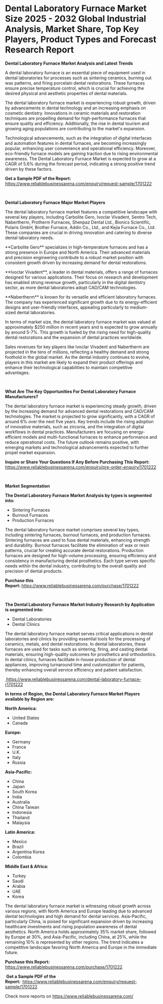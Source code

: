 <p><h1>Dental Laboratory Furnace Market Size 2025 - 2032 Global Industrial Analysis, Market Share, Top Key Players, Product Types and Forecast Research Report</h1></p><p><strong>Dental Laboratory Furnace Market Analysis and Latest Trends</strong></p>
<p><p>A dental laboratory furnace is an essential piece of equipment used in dental laboratories for processes such as sintering ceramics, burning out wax patterns, and firing porcelain dental restorations. These furnaces ensure precise temperature control, which is crucial for achieving the desired physical and aesthetic properties of dental materials.</p><p>The dental laboratory furnace market is experiencing robust growth, driven by advancements in dental technology and an increasing emphasis on cosmetic dentistry. Innovations in ceramic materials and restoration techniques are propelling demand for high-performance furnaces that ensure quality and efficiency. Additionally, the rise in dental tourism and growing aging populations are contributing to the market's expansion. </p><p>Technological advancements, such as the integration of digital interfaces and automation features in dental furnaces, are becoming increasingly popular, enhancing user convenience and operational efficiency. Moreover, eco-friendly furnace models are gaining traction due to rising environmental awareness. The Dental Laboratory Furnace Market is expected to grow at a CAGR of 5.6% during the forecast period, indicating a strong positive trend driven by these factors.</p></p>
<p><strong>Get a Sample PDF of the Report:&nbsp;</strong> <a href="https://www.reliablebusinessarena.com/enquiry/request-sample/1701222?utm_campaign=1995&utm_medium=2&utm_source=Github&utm_content=ia&utm_term=09012025&utm_id=dental-laboratory-furnace">https://www.reliablebusinessarena.com/enquiry/request-sample/1701222</a></p>
<p>&nbsp;</p>
<p><strong>Dental Laboratory Furnace Major Market Players</strong></p>
<p><p>The dental laboratory furnace market features a competitive landscape with several key players, including Carbolite Gero, Ivoclar Vivadent, Sentro Tech, Nabertherm, Protherm Furnaces, Shenpaz Dental Ltd., Bionics Scientific, Polaris GmbH, Brother Furnace, Addin Co., Ltd., and Kejia Furnace Co., Ltd. These companies are crucial in driving innovation and catering to diverse dental laboratory needs.</p><p>**Carbolite Gero** specializes in high-temperature furnaces and has a strong presence in Europe and North America. Their advanced materials and precision engineering contribute to a robust market position with consistent growth driven by increasing demand for dental restorations.</p><p>**Ivoclar Vivadent**, a leader in dental materials, offers a range of furnaces designed for various applications. Their focus on research and development has enabled strong revenue growth, particularly in the digital dentistry sector, as more dental laboratories adopt CAD/CAM technologies.</p><p>**Nabertherm** is known for its versatile and efficient laboratory furnaces. The company has experienced significant growth due to its energy-efficient designs and user-friendly interfaces, appealing particularly to medium-sized dental laboratories.</p><p>In terms of market size, the dental laboratory furnace market was valued at approximately $250 million in recent years and is expected to grow annually by around 5-7%. This growth is fueled by the rising need for high-quality dental restorations and the expansion of dental practices worldwide.</p><p>Sales revenues for key players like Ivoclar Vivadent and Nabertherm are projected in the tens of millions, reflecting a healthy demand and strong foothold in the global market. As the dental industry continues to evolve, players in this market are likely to expand their product offerings and enhance their technological capabilities to maintain competitive advantages.</p></p>
<p>&nbsp;</p>
<p><strong>What Are The Key Opportunities For Dental Laboratory Furnace Manufacturers?</strong></p>
<p><p>The dental laboratory furnace market is experiencing steady growth, driven by the increasing demand for advanced dental restorations and CAD/CAM technologies. The market is projected to grow significantly, with a CAGR of around 6% over the next five years. Key trends include the rising adoption of innovative materials, such as zirconia, and the integration of digital workflows in dental practices. Manufacturers are focusing on energy-efficient models and multi-functional furnaces to enhance performance and reduce operational costs. The future outlook remains positive, with emerging markets and technological advancements expected to further propel market expansion.</p></p>
<p><strong>Inquire or Share Your Questions If Any Before Purchasing This Report:</strong> <a href="https://www.reliablebusinessarena.com/enquiry/pre-order-enquiry/1701222?utm_campaign=1995&utm_medium=2&utm_source=Github&utm_content=ia&utm_term=09012025&utm_id=dental-laboratory-furnace">https://www.reliablebusinessarena.com/enquiry/pre-order-enquiry/1701222</a></p>
<p>&nbsp;</p>
<p><strong>Market Segmentation</strong></p>
<p><strong>The Dental Laboratory Furnace Market Analysis by types is segmented into:</strong></p>
<p><ul><li>Sintering Furnaces</li><li>Burnout Furnaces</li><li>Production Furnaces</li></ul></p>
<p><p>The dental laboratory furnace market comprises several key types, including sintering furnaces, burnout furnaces, and production furnaces. Sintering furnaces are used to fuse dental materials, enhancing strength and durability. Burnout furnaces facilitate the elimination of wax or resin patterns, crucial for creating accurate dental restorations. Production furnaces are designed for high-volume processing, ensuring efficiency and consistency in manufacturing dental prosthetics. Each type serves specific needs within the dental industry, contributing to the overall quality and precision of dental products.</p></p>
<p><strong>Purchase this Report:&nbsp;</strong><a href="https://www.reliablebusinessarena.com/purchase/1701222?utm_campaign=1995&utm_medium=2&utm_source=Github&utm_content=ia&utm_term=09012025&utm_id=dental-laboratory-furnace">https://www.reliablebusinessarena.com/purchase/1701222</a></p>
<p>&nbsp;</p>
<p><strong>The Dental Laboratory Furnace Market Industry Research by Application is segmented into:</strong></p>
<p><ul><li>Dental Laboratories</li><li>Dental Clinics</li></ul></p>
<p><p>The dental laboratory furnace market serves critical applications in dental laboratories and clinics by providing essential tools for the processing of ceramics, metals, and dental restorations. In dental laboratories, these furnaces are used for tasks such as sintering, firing, and casting dental materials, ensuring high-quality outcomes for prosthetics and orthodontics. In dental clinics, furnaces facilitate in-house production of dental appliances, improving turnaround time and customization for patients, thereby enhancing overall service efficiency and patient satisfaction.</p></p>
<p><a href="https://www.reliablebusinessarena.com/dental-laboratory-furnace-r1701222?utm_campaign=1995&utm_medium=2&utm_source=Github&utm_content=ia&utm_term=09012025&utm_id=dental-laboratory-furnace">&nbsp;https://www.reliablebusinessarena.com/dental-laboratory-furnace-r1701222</a></p>
<p><strong>In terms of Region, the Dental Laboratory Furnace Market Players available by Region are:</strong></p>
<p>
    <p> <strong> North America: </strong>
        <ul>
            <li>United States</li>
            <li>Canada</li>
        </ul>
        </p> 
    <p> <strong> Europe: </strong>
        <ul>
            <li>Germany</li>
            <li>France</li>
            <li>U.K.</li>
            <li>Italy</li>
            <li>Russia</li>
        </ul>
        </p> 
    <p> <strong> Asia-Pacific: </strong>
        <ul>
            <li>China</li>
            <li>Japan</li>
            <li>South Korea</li>
            <li>India</li>
            <li>Australia</li>
            <li>China Taiwan</li>
            <li>Indonesia</li>
            <li>Thailand</li>
            <li>Malaysia</li>
        </ul>
        </p> 
    <p> <strong> Latin America: </strong>
        <ul>
            <li>Mexico</li>
            <li>Brazil</li>
            <li>Argentina Korea</li>
            <li>Colombia</li>
        </ul>
        </p> 
    <p> <strong> Middle East & Africa: </strong>
        <ul>
            <li>Turkey</li>
            <li>Saudi</li>
            <li>Arabia</li>
            <li>UAE</li>
            <li>Korea</li>
        </ul>
    </p>
    </p>
<p><p>The dental laboratory furnace market is witnessing robust growth across various regions, with North America and Europe leading due to advanced dental technologies and high demand for dental services. Asia-Pacific, particularly China, is poised for significant expansion driven by increasing healthcare investments and rising population awareness of dental aesthetics. North America holds approximately 35% market share, followed by Europe at 30%, and Asia-Pacific, including China, at 25%, while the remaining 10% is represented by other regions. The trend indicates a competitive landscape favoring North America and Europe in the immediate future.</p></p>
<p><strong>Purchase this Report: </strong><a href="https://www.reliablebusinessarena.com/purchase/1701222?utm_campaign=1995&utm_medium=2&utm_source=Github&utm_content=ia&utm_term=09012025&utm_id=dental-laboratory-furnace">https://www.reliablebusinessarena.com/purchase/1701222</a></p>
<p>&nbsp;<strong>Get a Sample PDF of the Report:&nbsp;&nbsp;</strong><a href="https://www.reliablebusinessarena.com/enquiry/request-sample/1701222?utm_campaign=1995&utm_medium=2&utm_source=Github&utm_content=ia&utm_term=09012025&utm_id=dental-laboratory-furnace">https://www.reliablebusinessarena.com/enquiry/request-sample/1701222</a></p>
<p><strong></strong></p>
<p>Check more reports on <a href="https://www.reliablebusinessarena.com/?utm_campaign=1995&utm_medium=2&utm_source=Github&utm_content=ia&utm_term=09012025&utm_id=dental-laboratory-furnace">https://www.reliablebusinessarena.com/</a></p>